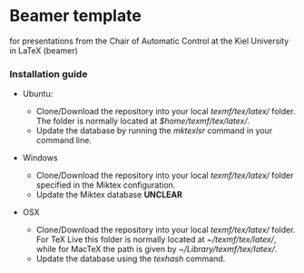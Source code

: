# Beamer template
for presentations from the Chair of Automatic Control at the Kiel University in LaTeX (beamer)

### Installation guide
* Ubuntu:
  * Clone/Download the repository into your local _texmf/tex/latex/_ folder. The folder is normally located at _$home/texmf/tex/latex/_.
  * Update the database by running the _mktexlsr_ command in your command line.

* Windows
  * Clone/Download the repository into your local _texmf/tex/latex/_ folder specified in the Miktex configuration.
  * Update the Miktex database **UNCLEAR**

* OSX
  * Clone/Download the repository into your local _texmf/tex/latex/_ folder. For TeX Live this folder is normally located at _~/texmf/tex/latex/_, while for MacTeX the path is given by _~/Library/texmf/tex/latex/_.
  * Update the database using the _texhash_ command.
